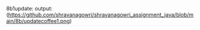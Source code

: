 8b1update:
output:(https://github.com/shravanagowri/shravanagowri_assignment_java/blob/main/8b/updatecoffee1.png)
